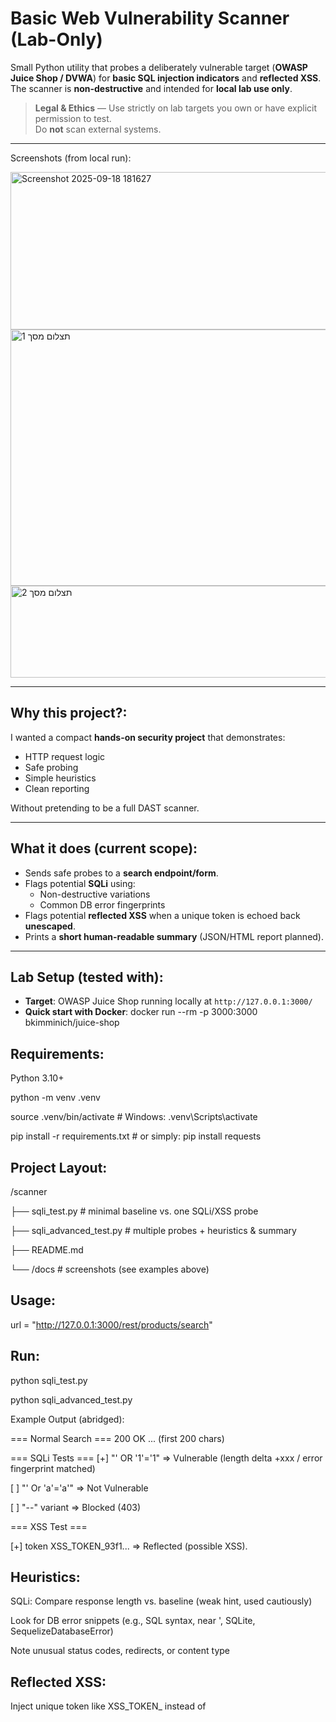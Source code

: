# Basic Web Vulnerability Scanner (Lab-Only)

Small Python utility that probes a deliberately vulnerable target (**OWASP Juice Shop / DVWA**) for **basic SQL injection indicators** and **reflected XSS**.  
The scanner is **non-destructive** and intended for **local lab use only**.

> **Legal & Ethics** — Use strictly on lab targets you own or have explicit permission to test.  
> Do **not** scan external systems.

---

Screenshots (from local run):

<img width="641" height="252" alt="Screenshot 2025-09-18 181627" src="https://github.com/user-attachments/assets/2c9c47e0-e875-4de1-881a-7259ab601971" />
<img width="637" height="410" alt="תצלום מסך 1" src="https://github.com/user-attachments/assets/ce44a367-df41-4521-8a03-05b02684fced" />
<img width="526" height="147" alt="תצלום מסך 2" src="https://github.com/user-attachments/assets/181ac065-26d4-4b3d-bb1b-05eb7cb8e584" />


---

##  Why this project?:
I wanted a compact **hands-on security project** that demonstrates:
- HTTP request logic
- Safe probing
- Simple heuristics
- Clean reporting

Without pretending to be a full DAST scanner.

---

## What it does (current scope):
- Sends safe probes to a **search endpoint/form**.
- Flags potential **SQLi** using:
  - Non-destructive variations  
  - Common DB error fingerprints
- Flags potential **reflected XSS** when a unique token is echoed back **unescaped**.
- Prints a **short human-readable summary** (JSON/HTML report planned).

---

## Lab Setup (tested with):
- **Target**: OWASP Juice Shop running locally at `http://127.0.0.1:3000/`
- **Quick start with Docker**:
  docker run --rm -p 3000:3000 bkimminich/juice-shop

## Requirements: 

Python 3.10+

python -m venv .venv

source .venv/bin/activate   # Windows: .venv\Scripts\activate

pip install -r requirements.txt   # or simply: pip install requests

## Project Layout:
/scanner

  ├── sqli_test.py              # minimal baseline vs. one SQLi/XSS probe

  ├── sqli_advanced_test.py     # multiple probes + heuristics & summary

  ├── README.md

  └── /docs                     # screenshots (see examples above)

## Usage:
url = "http://127.0.0.1:3000/rest/products/search"
## Run:
python sqli_test.py

python sqli_advanced_test.py

Example Output (abridged):

=== Normal Search ===
200 OK ... (first 200 chars)

=== SQLi Tests ===
[+] "' OR '1'='1"  ⇒ Vulnerable (length delta +xxx / error fingerprint matched)

[ ] "' Or 'a'='a'" ⇒ Not Vulnerable

[ ] "--" variant   ⇒ Blocked (403)

=== XSS Test ===

[+] token XSS_TOKEN_93f1... ⇒ Reflected (possible XSS).


## Heuristics:
SQLi:
Compare response length vs. baseline (weak hint, used cautiously)

Look for DB error snippets (e.g., SQL syntax, near ', SQLite, SequelizeDatabaseError)

Note unusual status codes, redirects, or content type

## Reflected XSS:
Inject unique token like XSS_TOKEN_<random> instead of <script>

Flag if it appears unescaped in HTML/JSON (no &lt; &gt;) or inside attributes

## Design Choices:
Keep scripts small and readable
Prefer non-destructive probes
Label findings as “possible / suspicious” with explicit evidence, not absolute truths

##Results (sample, local):
Target: single endpoint (/rest/products/search)

Requests: ~5–10

Findings: 1 SQLi hint + 1 reflected XSS hint

Runtime: < 2s on a laptop

## Roadmap:
CLI via argparse (--url, --mode, --timeout, --json-report)
Robust exception handling & retries

Simple crawler + form enumeration

JSON/HTML report with counts & evidence

Stored-XSS check (delayed verification)

Throttling + optional asyncio

## Known Limitations:
Heuristics may cause false positives/negatives

Current focus: single endpoint only

No authentication flows yet

## Safety Notes:
Destructive payloads are intentionally excluded

Even in labs: add throttling to avoid overwhelming services

## License:
MIT


## Author:
Benny Giorno 
